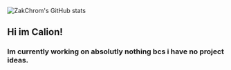 ![ZakChrom's GitHub stats](https://github-readme-stats.vercel.app/api?username=ZakChrom&theme=github_dark)

## Hi im Calion!
### Im currently working on absolutly nothing bcs i have no project ideas.

